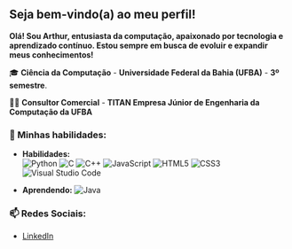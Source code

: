 ## Seja bem-vindo(a) ao meu perfil!
**Olá! Sou Arthur, entusiasta da computação, apaixonado por tecnologia e aprendizado contínuo. Estou sempre em busca de evoluir e expandir meus conhecimentos!**

🎓  **Ciência da Computação** - **Universidade Federal da Bahia (UFBA)** - **3º semestre**.

💛🖤 **Consultor Comercial** - **TITAN Empresa Júnior de Engenharia da Computação da UFBA**

### 🚀 Minhas habilidades:
- **Habilidades:**  
![Python](https://img.shields.io/badge/Python-3776AB?style=for-the-badge&logo=python&logoColor=white)
![C](https://img.shields.io/badge/C-00599C?style=for-the-badge&logo=c&logoColor=white)
![C++](https://img.shields.io/badge/C++-00599C?style=for-the-badge&logo=c%2B%2B&logoColor=white)
![JavaScript](https://img.shields.io/badge/JavaScript-F7DF1E?style=for-the-badge&logo=javascript&logoColor=black)
![HTML5](https://img.shields.io/badge/HTML5-E34F26?style=for-the-badge&logo=html5&logoColor=white)
![CSS3](https://img.shields.io/badge/CSS3-1572B6?style=for-the-badge&logo=css3&logoColor=white)
![Visual Studio Code](https://img.shields.io/badge/VS%20Code-007ACC?style=for-the-badge&logo=visual-studio-code&logoColor=white)

- **Aprendendo:**
![Java](https://img.shields.io/badge/Java-ED8B00?style=for-the-badge&logo=java&logoColor=white)

### 📫 Redes Sociais:
- [LinkedIn](https://www.linkedin.com/in/arthurscorreia/)
